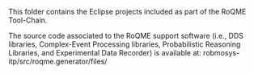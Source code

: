 This folder contains the Eclipse projects included as part of the RoQME Tool-Chain.

The source code associated to the RoQME support software (i.e., DDS libraries, Complex-Event Processing libraries, Probabilistic Reasoning Libraries, and Experimental Data Recorder) is available at: robmosys-itp/src/roqme.generator/files/

